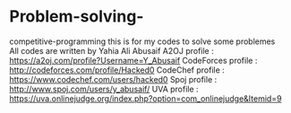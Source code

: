 # Problem-solving-
competitive-programming 
this is for my codes to solve some problemes  
All codes are written by Yahia Ali Abusaif
A2OJ profile : https://a2oj.com/profile?Username=Y_Abusaif
CodeForces profile : http://codeforces.com/profile/Hacked0
CodeChef profile : https://www.codechef.com/users/hacked0
Spoj profile : http://www.spoj.com/users/y_abusaif/
UVA profile : https://uva.onlinejudge.org/index.php?option=com_onlinejudge&Itemid=9
